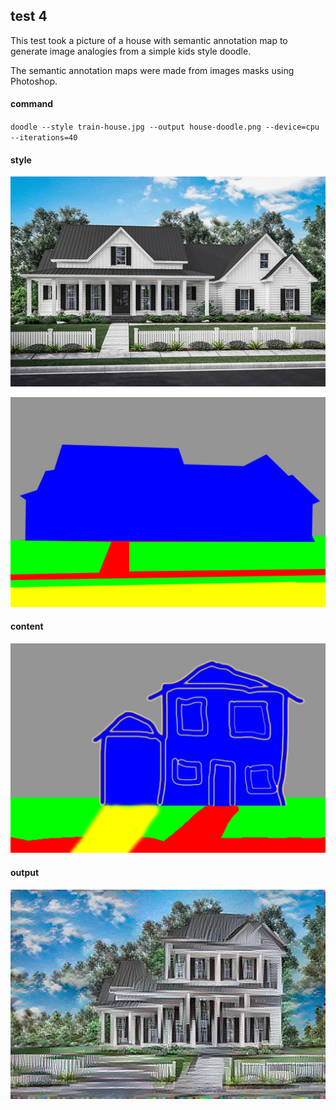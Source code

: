## test 4

This test took a picture of a house with semantic annotation map to generate image analogies from a simple kids style doodle.

The semantic annotation maps were made from images masks using Photoshop.

#### command

`doodle --style train-house.jpg --output house-doodle.png --device=cpu --iterations=40`

#### style

![](train-house.jpg)

![](train-house_sem.png)

#### content

![](house-doodle_sem.png)

#### output

![](house-doodle.png)

